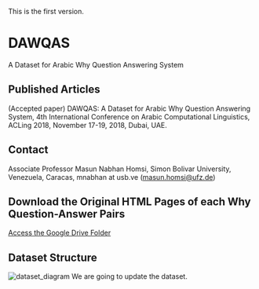 This is the first version.
# DAWQAS
A Dataset for Arabic Why Question Answering System

## Published Articles
(Accepted paper) DAWQAS: A Dataset for Arabic Why Question Answering System, 4th International Conference on Arabic Computational Linguistics, ACLing 2018, November 17-19, 2018, Dubai, UAE.

## Contact

Associate Professor Masun Nabhan Homsi, Simon Bolivar University, Venezuela, Caracas, mnabhan at usb.ve (masun.homsi@ufz.de)

## Download the Original HTML Pages of each Why Question-Answer Pairs
[Access the Google Drive Folder](https://drive.google.com/drive/u/2/folders/1EU23VzLIzBVKbd4yw5REvPn_H7CqgWfD?ogsrc=32)

## Dataset Structure
![dataset_diagram](https://user-images.githubusercontent.com/4822108/43049776-71796bfc-8dcb-11e8-8690-491d33f861ee.png)
We are going to update the dataset.

